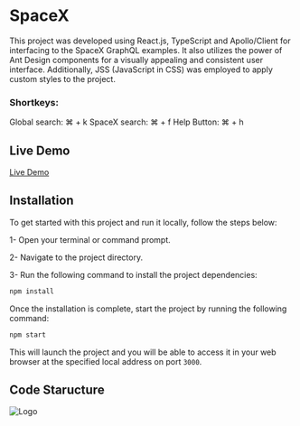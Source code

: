 # SpaceX

This project was developed using React.js, TypeScript and Apollo/Client for interfacing to the SpaceX GraphQL examples. It also utilizes the power of Ant Design components for a visually appealing and consistent user interface. Additionally, JSS (JavaScript in CSS) was employed to apply custom styles to the project.

### Shortkeys:

Global search: ⌘ + k
SpaceX search: ⌘ + f
Help Button: ⌘ + h

## Live Demo

[Live Demo](https://horizon.vercel.app/)

## Installation

To get started with this project and run it locally, follow the steps below:

1- Open your terminal or command prompt.

2- Navigate to the project directory.

3- Run the following command to install the project dependencies:

```bash
npm install
```

Once the installation is complete, start the project by running the following command:

```bash
npm start
```

This will launch the project and you will be able to access it in your web browser at the specified local address on port `3000`.

## Code Staructure

![Logo](https://i.ibb.co/CPhF94D/Screenshot-2023-06-02-at-11-43-14-AM.png)
